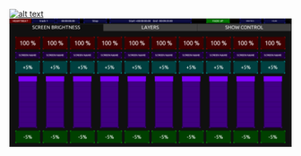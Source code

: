 [![alt text](https://github.com/tedhcharlesbrown/TouchOSC/blob/main/images/Disguise.png?raw=true)](https://github.com/Tedcharlesbrown/TouchOSC/blob/main/Disguise/Disguise.png)
![plot](./Disguise/Disguise.png)
